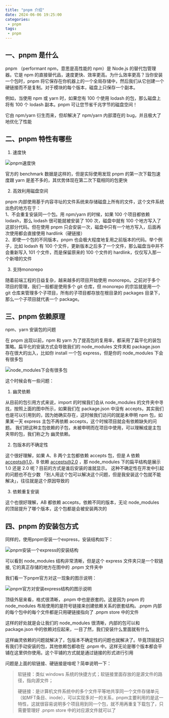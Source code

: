 ```yaml
---
title: "pnpm 介绍"
date: 2024-06-06 19:25:00
categories:
 - pnpm
tags:
 - pnpm
---
```


## 一、pnpm 是什么

pnpm （performant npm，意思是高性能的 npm）是 Node.js 的替代包管理器。它是 npm 的直接替代品，速度更快、效率更高。为什么效率更高？当你安装一个包时，pnpm 将它保存在你机器上的一个全局存储中，然后我们从它创建一个硬链接而不是复制。对于模块的每个版本，磁盘上只保存一个副本。

例如，当使用 npm 或 yarn 时，如果您有 100 个使用 lodash 的包，那么磁盘上将有 100 个 lodash 副本。pnpm 可让您节省千兆字节的磁盘空间！

它由 npm/yarn 衍生而来，但却解决了 npm/yarn 内部潜在的 bug，并且极大了地优化了性能

## 二、pnpm 特性有哪些

1. 速度快

![pnpm速度快](/pnpm速度快.png 'pnpm速度快')

官方的 benchmark 数据是这样的，但是实际使用发现 pnpm 的第一次下载包速度跟 yarn 是差不多的，其优势体现在第二次下载相同的包更快

2. 高效利用磁盘空间

pnpm 内部使用基于内容寻址的文件系统来存储磁盘上所有的文件，这个文件系统出色的地方在于：  
1、不会重复安装同一个包。用 npm/yarn 的时候，如果 100 个项目都依赖 lodash，那么 lodash 很可能就被安装了 100 次，磁盘中就有 100 个地方写入了这部分代码。但在使用 pnpm 只会安装一次，磁盘中只有一个地方写入，后面再次使用都会直接使用 hardlink（硬链接）  
2、即使一个包的不同版本，pnpm 也会极大程度地复用之前版本的代码。举个例子，比如 lodash 有 100 个文件，更新版本之后多了一个文件，那么磁盘当中并不会重新写入 101 个文件，而是保留原来的 100 个文件的 hardlink，仅仅写入那一个新增的文件

3. 支持monorepo

随着前端工程的日益复杂，越来越多的项目开始使用 monorepo。之前对于多个项目的管理，我们一般都是使用多个 git 仓库，但 monorepo 的宗旨就是用一个 git 仓库来管理多个子项目，所有的子项目都存放在根目录的 packages 目录下，那么一个子项目就代表一个 package。

## 三、pnpm 依赖原理

npm、yarn 安装包的问题

在 pnpm 出现以前，npm 和 yarn 为了提高包的复用率，都采用了扁平化的装包策略。扁平化的安装方式会导致我们的 node_modules 文件夹和 package.json 存在很大的出入，比如你 install 一个包 express，但是你的 node_modules 下会有很多包

![node_modules下会有很多包](/node_modules下会有很多包.png 'node_modules下会有很多包')

这个时候会有一些问题：

1. 幽灵依赖

从目前的包引用方式来说，import 的时候我们会从 node_modules 的文件夹中寻找，按照上面的图中所示，如果我们在 package.json 中没有 accepts，其实我们也是可以引用到的，因为她确实存在，这时候我们访问的就是未申明 npm 包，如果某一天 express 主包不再依赖 accepts，这个时候项目就会有依赖缺失的问题。 我们把这种主包依赖的子包，未被申明而在项目中使用，可以理解成是主包夹带的包，我们称之为 幽灵依赖。

2. 包版本的不确定性

这个很好理解，如果 A、B 两个主包都依赖 accepts 包，但是 A 依赖 accepts@1.0，B 依赖 accepts@2.0 ，那 node_modules 下的扁平结构是展示 1.0 还是 2.0 呢？目前的方式是谁后安装的谁就显示。 这种不确定性在开发中引起的问题也不在少数 「别人用这个包可以解决这个问题，但是我安装这个包就不能解决」，往往就是这个原因导致的

3. 依赖重复安装

这个也很好理解，AB 都依赖 accepts，依赖不同的版本，无论 node_modules 的顶层提升了哪个版本，这个包都是会被安装两次的

## 四、pnpm 的安装包方式

同样的，使用pnpm安装一个express，安装结构如下：

![pnpm安装一个express的安装结构](/pnpm安装一个express的安装结构.png 'pnpm安装一个express的安装结构')

可以看到 node_modules 结构非常清晰，但是这个 express 文件夹只是一个软链接, 它的真正存储的地方在图中的 .pnpm 文件夹中

我们看一下pnpm官方对这一现象的图示说明：

![pnpm官方对安装express结构的图示说明](/pnpm官方对安装express结构的图示说明.png 'pnpm官方对安装express结构的图示说明')

顶级外层来看，格式很清晰，.pnpm 中也是嵌套的。这是因为 pnpm 的 node_modules 布局使用的是符号链接来创建依赖关系的嵌套结构。.pnpm 内部的每个包中的每个文件都是只用硬链接指向了 .pnpm store 中的文件

这样的好处就是会让我们的 node_modules 很清晰，内部的包可以和 package.json 中的依赖对应起来，一目了然，我们安装什么里面就有什么

这样幽灵依赖的问题就解决了，包版本不确定性的问题也就解决了。毕竟顶层就只有我们手动安装的包，其他依赖包都收在 .pnpm 中。这样无论是哪个版本都会平铺在这里供你使用。这个平铺的方式就是通过链接的形式进行引用

问题是上面的软链接、硬链接是啥呢？简单说明一下：

> 软链接：类似 windows 系统的快捷方式；软链接里面存放的是源文件的路径，指向源文件；
> 
> 硬链接：是计算机文件系统中的多个文件平等地共享同一个文件存储单元（如MFT条目、inode），可以实现多对一的关系，pnpm主要利用的是这一特性，这就很容易说明多个项目用到同一个包，就不用再重复下载包了，只需要管理好 .pnpm store 中的对应源文件就可以了
